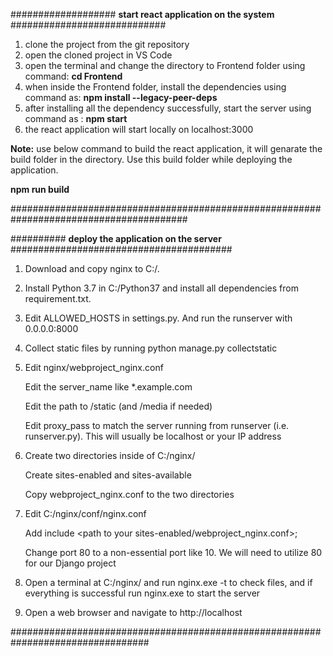 ################### **start react application on the system** ############################

1. clone the project from the git repository
2. open the cloned project in VS Code
3. open the terminal and change the directory to Frontend folder using command: **cd Frontend**
4. when inside the Frontend folder, install the dependencies using command as: **npm install --legacy-peer-deps**
5. after installing all the dependency successfully, start the server using command as : **npm start**
6. the react application will start locally on localhost:3000

**Note:** use below command to build the react application, it will genarate the build folder in the directory. 
      Use this build folder while deploying the application.
      
  **npm run build**

########################################################################################


########## **deploy the application on the server** ########################################


1. Download and copy nginx to C:/.

2. Install Python 3.7 in C:/Python37 and install all dependencies from requirement.txt.

3. Edit ALLOWED_HOSTS in settings.py. And run the runserver with 0.0.0.0:8000

4. Collect static files by running python manage.py collectstatic

5. Edit nginx/webproject_nginx.conf

    Edit the server_name like *.example.com
    
    Edit the path to /static (and /media if needed)
    
    Edit proxy_pass to match the server running from runserver (i.e. runserver.py). This will usually be localhost or your IP address

6. Create two directories inside of C:/nginx/

    Create sites-enabled and sites-available
    
    Copy webproject_nginx.conf to the two directories

7. Edit C:/nginx/conf/nginx.conf

    Add include <path to your sites-enabled/webproject_nginx.conf>;
    
    Change port 80 to a non-essential port like 10. We will need to utilize 80 for our Django project

8. Open a terminal at C:/nginx/ and run nginx.exe -t to check files, and if everything is successful run nginx.exe to start the server

9. Open a web browser and navigate to http://localhost

#################################################################################
